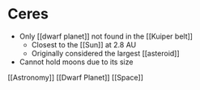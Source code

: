 # Ceres

- Only [[dwarf planet]] not found in the [[Kuiper belt]]
  - Closest to the [[Sun]] at 2.8 AU
  - Originally considered the largest [[asteroid]]
- Cannot hold moons due to its size


[[Astronomy]] [[Dwarf Planet]] [[Space]]

